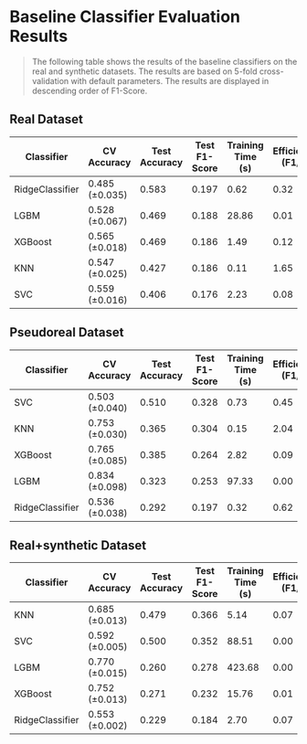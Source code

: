 # Baseline Classifier Evaluation Results


> The following table shows the results of the baseline classifiers on the real and synthetic datasets.
> The results are based on 5-fold cross-validation with default parameters.
> The results are displayed in descending order of F1-Score.

## Real Dataset

| Classifier | CV Accuracy | Test Accuracy | Test F1-Score | Training Time (s) | Efficiency (F1/s) |
|------------|-------------|---------------|---------------|------------------| ------------------ |
| RidgeClassifier | 0.485 (±0.035) | 0.583 | 0.197 | 0.62 | 0.32 |
| LGBM | 0.528 (±0.067) | 0.469 | 0.188 | 28.86 | 0.01 |
| XGBoost | 0.565 (±0.018) | 0.469 | 0.186 | 1.49 | 0.12 |
| KNN | 0.547 (±0.025) | 0.427 | 0.186 | 0.11 | 1.65 |
| SVC | 0.559 (±0.016) | 0.406 | 0.176 | 2.23 | 0.08 |

## Pseudoreal Dataset

| Classifier | CV Accuracy | Test Accuracy | Test F1-Score | Training Time (s) | Efficiency (F1/s) |
|------------|-------------|---------------|---------------|------------------| ------------------ |
| SVC | 0.503 (±0.040) | 0.510 | 0.328 | 0.73 | 0.45 |
| KNN | 0.753 (±0.030) | 0.365 | 0.304 | 0.15 | 2.04 |
| XGBoost | 0.765 (±0.085) | 0.385 | 0.264 | 2.82 | 0.09 |
| LGBM | 0.834 (±0.098) | 0.323 | 0.253 | 97.33 | 0.00 |
| RidgeClassifier | 0.536 (±0.038) | 0.292 | 0.197 | 0.32 | 0.62 |

## Real+synthetic Dataset

| Classifier | CV Accuracy | Test Accuracy | Test F1-Score | Training Time (s) | Efficiency (F1/s) |
|------------|-------------|---------------|---------------|------------------| ------------------ |
| KNN | 0.685 (±0.013) | 0.479 | 0.366 | 5.14 | 0.07 |
| SVC | 0.592 (±0.005) | 0.500 | 0.352 | 88.51 | 0.00 |
| LGBM | 0.770 (±0.015) | 0.260 | 0.278 | 423.68 | 0.00 |
| XGBoost | 0.752 (±0.013) | 0.271 | 0.232 | 15.76 | 0.01 |
| RidgeClassifier | 0.553 (±0.002) | 0.229 | 0.184 | 2.70 | 0.07 |

